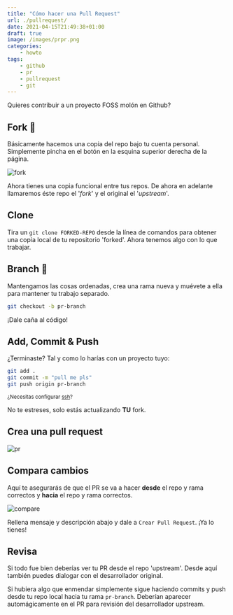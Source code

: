```yaml
---
title: "Cómo hacer una Pull Request"
url: ./pullrequest/
date: 2021-04-15T21:49:38+01:00
draft: true
image: /images/prpr.png
categories:
    - howto
tags:
    - github
    - pr
    - pullrequest
    - git
---
```


Quieres contribuir a un proyecto FOSS molón en Github?

<!--more-->

## Fork 🍴

Básicamente hacemos una copia del repo bajo tu cuenta personal. Simplemente pincha en el botón en la esquina superior derecha de la página.

![fork](../../../images/fork.jpeg)

Ahora tienes una copia funcional entre tus repos. De ahora en adelante llamaremos éste repo el '_fork_' y el original el '_upstream_'.

## Clone

Tira un `git clone FORKED-REPO` desde la línea de comandos para obtener una copia local de tu repositorio 'forked'.
Ahora tenemos algo con lo que trabajar.

## Branch 🌳

Mantengamos las cosas ordenadas, crea una rama nueva y muévete a ella para mantener tu trabajo separado.

```bash
git checkout -b pr-branch
```

¡Dale caña al código!

## Add, Commit & Push

¿Terminaste? Tal y como lo harías con un proyecto tuyo:

```bash
git add .
git commit -m "pull me pls"
git push origin pr-branch
```

<sub>¿Necesitas configurar [ssh](https://unixmagick.xyz/en/githubssh/)?</sub>

No te estreses, solo estás actualizando **TU** fork.

## Crea una pull request

![pr](../../../images/pr.png)

## Compara cambios

Aquí te asegurarás de que el PR se va a hacer **desde** el repo y rama correctos y **hacia** el repo y rama correctos.

![compare](../../../images/comparePR.jpg)

Rellena mensaje y descripción abajo y dale a `Crear Pull Request`.
¡Ya lo tienes!

## Revisa

Si todo fue bien deberías ver tu PR desde el repo 'upstream'.
Desde aquí también puedes dialogar con el desarrollador original.

Si hubiera algo que enmendar simplemente sigue haciendo commits y push desde tu repo local hacia tu rama `pr-branch`. Deberían aparecer automágicamente en el PR para revisión del desarrollador upstream.
